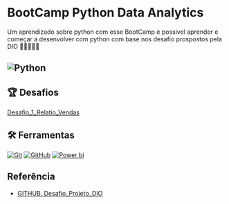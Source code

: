 
# BootCamp Python Data Analytics 

Um aprendizado sobre python com esse BootCamp é possivel aprender e começar a desenvolver com python com base nos desafio prospostos pela DIO
📔📔📔📔📔

## ![Python](https://encrypted-tbn0.gstatic.com/images?q=tbn:ANd9GcT93SMd_s1dWBVjmxJ3Ho6z_mdC8pHVqpgH50MKwKSj6jLKslkWRW0arUZG&s) 

## 🏆 Desafios
[Desafio_1_Relatio_Vendas](https://github.com/Car-Lopes/Projeto_DIO_PowerBI/tree/master/Desafio_1)


## 🛠️ Ferramentas

[![Git](https://img.shields.io/badge/Git-000?style=for-the-badge&logo=git&logoColor=E94D5F)](https://git-scm.com/doc) [![GitHub](https://img.shields.io/badge/GitHub-000?style=for-the-badge&logo=github&logoColor=30A3DC)](https://docs.github.com/)
[![Power bi](https://img.shields.io/badge/POWER%20BI%20-%20black?style=for-the-badge&logo=power%20bi)](https://app.powerbi.com/groups/me/reports/d7c7c20c-8ef4-4bfc-9ef2-9a2e9cdf35ac/ReportSectionb3e18e1b6582e106880c?experience=power-bi&bookmarkGuid=Bookmarkea689dd43829dae2a4a3)


## Referência
- [GITHUB. Desafio_Projeto_DIO](https://github.com/julianazanelatto/power_bi_analyst/tree/main/M%C3%B3dulo%202/Desafio%20de%20Projeto)
